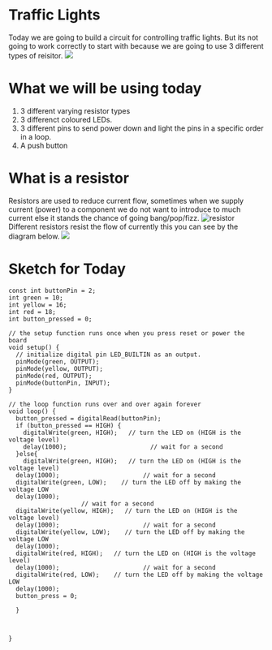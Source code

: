 # Traffic Lights
Today we are going to build a circuit for controlling traffic lights. But its not going to work correctly to start with because we are going to use 3 different types of reisitor.
<img src="http://beno.org.uk/trafficlight/o9.JPG" />


# What we will be using today
1. 3 different varying resistor types
2. 3 differenct coloured LEDs.
3. 3 different pins to send power down and light the pins in a specific order in a loop.
4. A push button

# What is a resistor
Resistors are used to reduce current flow, sometimes when we supply current (power) to a component we do not want to introduce to much current else it stands the chance of going bang/pop/fizz.
<img src="https://openclipart.org/download/276048/resistor.svg" alt="resistor" />
Different resistors resist the flow of currently this you can see by the diagram below.
<img src="https://www.digikey.com/-/media/Images/Marketing/Resources/Calculators/resistor-color-chart.jpg?la=en-US&ts=72364a89-2139-476a-8a54-8d78dacd29ff" />

# Sketch for Today 
```
const int buttonPin = 2; 
int green = 10;
int yellow = 16;
int red = 18;
int button_pressed = 0;

// the setup function runs once when you press reset or power the board
void setup() {
  // initialize digital pin LED_BUILTIN as an output.
  pinMode(green, OUTPUT);
  pinMode(yellow, OUTPUT);
  pinMode(red, OUTPUT);  
  pinMode(buttonPin, INPUT);
}

// the loop function runs over and over again forever
void loop() {
  button_pressed = digitalRead(buttonPin);
  if (button_pressed == HIGH) {
    digitalWrite(green, HIGH);   // turn the LED on (HIGH is the voltage level)
    delay(1000);                       // wait for a second
  }else{
    digitalWrite(green, HIGH);   // turn the LED on (HIGH is the voltage level)
  delay(1000);                       // wait for a second
  digitalWrite(green, LOW);    // turn the LED off by making the voltage LOW
  delay(1000);   
                    // wait for a second
  digitalWrite(yellow, HIGH);   // turn the LED on (HIGH is the voltage level)
  delay(1000);                       // wait for a second
  digitalWrite(yellow, LOW);    // turn the LED off by making the voltage LOW
  delay(1000);  
  digitalWrite(red, HIGH);   // turn the LED on (HIGH is the voltage level)
  delay(1000);                       // wait for a second
  digitalWrite(red, LOW);    // turn the LED off by making the voltage LOW
  delay(1000);  
  button_press = 0;
  
  }


  
}
```
